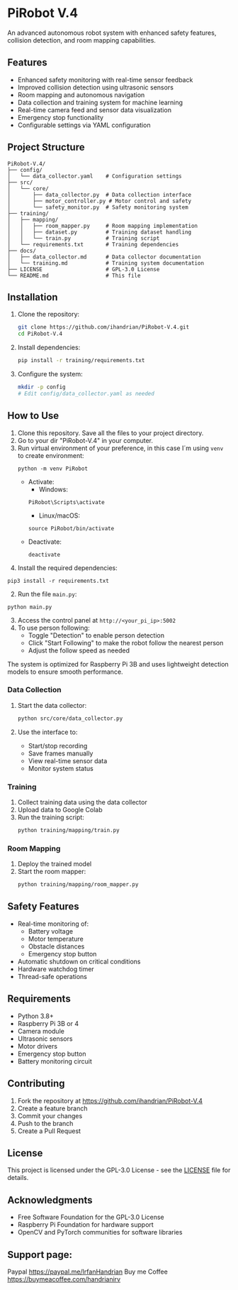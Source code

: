 # PiRobot V.4

An advanced autonomous robot system with enhanced safety features, collision detection, and room mapping capabilities.

## Features

- Enhanced safety monitoring with real-time sensor feedback
- Improved collision detection using ultrasonic sensors
- Room mapping and autonomous navigation
- Data collection and training system for machine learning
- Real-time camera feed and sensor data visualization
- Emergency stop functionality
- Configurable settings via YAML configuration

## Project Structure

```
PiRobot-V.4/
├── config/
│   └── data_collector.yaml    # Configuration settings
├── src/
│   └── core/
│       ├── data_collector.py  # Data collection interface
│       ├── motor_controller.py # Motor control and safety
│       └── safety_monitor.py  # Safety monitoring system
├── training/
│   ├── mapping/
│   │   ├── room_mapper.py     # Room mapping implementation
│   │   ├── dataset.py         # Training dataset handling
│   │   └── train.py           # Training script
│   └── requirements.txt       # Training dependencies
├── docs/
│   ├── data_collector.md      # Data collector documentation
│   └── training.md            # Training system documentation
├── LICENSE                    # GPL-3.0 License
└── README.md                  # This file
```

## Installation

1. Clone the repository:
   ```bash
   git clone https://github.com/ihandrian/PiRobot-V.4.git
   cd PiRobot-V.4
   ```

2. Install dependencies:
   ```bash
   pip install -r training/requirements.txt
   ```

3. Configure the system:
   ```bash
   mkdir -p config
   # Edit config/data_collector.yaml as needed
   ```

## How to Use
1. Clone this repository. Save all the files to your project directory.
2. Go to your dir "PiRobot-V.4" in your computer.
3. Run virtual environment of your preference, in this case I´m using `venv` to create environment:
    ```plaintext
    python -m venv PiRobot
    ```
     - Activate:
         - Windows:
          ```plaintext
          PiRobot\Scripts\activate
          ```
         - Linux/macOS:
          ```plaintext
          source PiRobot/bin/activate
          ```
      - Deactivate:
          ```plaintext
          deactivate
          ```
3. Install the required dependencies:

```plaintext
pip3 install -r requirements.txt
```


2. Run the file `main.py`:

```plaintext
python main.py
```

3. Access the control panel at `http://<your_pi_ip>:5002`
4. To use person following:
    - Toggle "Detection" to enable person detection
    - Click "Start Following" to make the robot follow the nearest person
    - Adjust the follow speed as needed

The system is optimized for Raspberry Pi 3B and uses lightweight detection models to ensure smooth performance.

### Data Collection
1. Start the data collector:
   ```bash
   python src/core/data_collector.py
   ```

2. Use the interface to:
   - Start/stop recording
   - Save frames manually
   - View real-time sensor data
   - Monitor system status

### Training
1. Collect training data using the data collector
2. Upload data to Google Colab
3. Run the training script:
   ```bash
   python training/mapping/train.py
   ```

### Room Mapping
1. Deploy the trained model
2. Start the room mapper:
   ```bash
   python training/mapping/room_mapper.py
   ```

## Safety Features

- Real-time monitoring of:
  - Battery voltage
  - Motor temperature
  - Obstacle distances
  - Emergency stop button
- Automatic shutdown on critical conditions
- Hardware watchdog timer
- Thread-safe operations

## Requirements

- Python 3.8+
- Raspberry Pi 3B or 4
- Camera module
- Ultrasonic sensors
- Motor drivers
- Emergency stop button
- Battery monitoring circuit

## Contributing

1. Fork the repository at https://github.com/ihandrian/PiRobot-V.4
2. Create a feature branch
3. Commit your changes
4. Push to the branch
5. Create a Pull Request

## License

This project is licensed under the GPL-3.0 License - see the [LICENSE](LICENSE) file for details.

## Acknowledgments

- Free Software Foundation for the GPL-3.0 License
- Raspberry Pi Foundation for hardware support
- OpenCV and PyTorch communities for software libraries

## Support page:

Paypal https://paypal.me/IrfanHandrian
Buy me Coffee https://buymeacoffee.com/handrianirv
